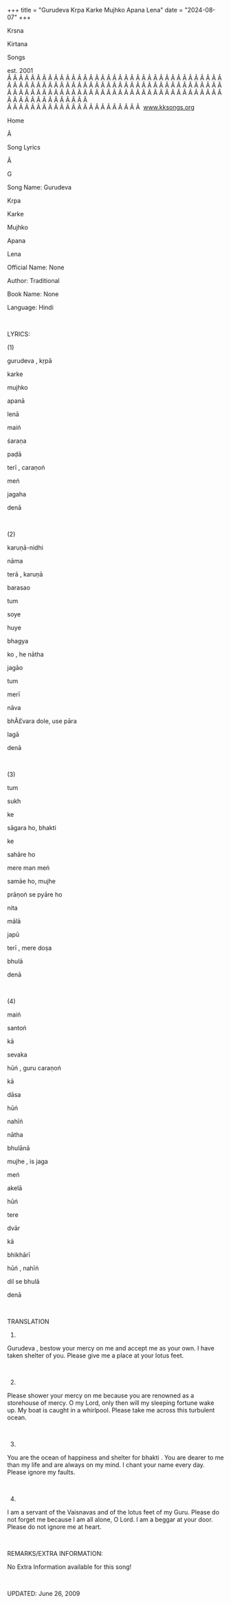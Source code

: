 +++ 
title = "Gurudeva Krpa Karke Mujhko Apana Lena"
date = "2024-08-07"
+++

Krsna
 
Kirtana
 
Songs

est. 2001
Â Â Â Â Â Â Â Â Â Â Â Â Â Â Â Â Â Â Â Â Â Â Â Â Â Â Â Â Â Â Â Â Â Â Â Â Â Â Â Â Â Â Â Â Â Â Â Â Â Â Â Â Â Â Â Â Â Â Â Â Â Â Â Â Â Â Â Â Â Â Â Â Â Â Â Â Â Â Â Â Â Â Â Â Â Â Â Â Â Â Â Â Â Â Â Â Â Â Â Â Â Â Â Â Â Â Â Â Â Â Â Â Â Â Â Â Â Â Â Â Â Â Â Â Â  
Â Â Â Â Â Â Â Â Â Â Â Â Â Â Â Â Â Â Â Â Â Â Â  
www.kksongs.org








Home


Ã 
 
Song Lyrics
 
Ã 
 
G


Song Name: 
Gurudeva
 
Krpa
 
Karke
 
Mujhko


Apana
 
Lena


Official Name: None


Author: Traditional


Book Name: None


Language: 
Hindi


 


LYRICS:


(1)


gurudeva
, 
kṛpā
 
karke
 
mujhko
 
apanā


lenā


maiń
 
śaraṇa
 
paḍā
 
terī
, 
caraṇoń
 
meń
 
jagaha
 
denā


 


(2)


karuṇā-nidhi
 
nāma
 
terā
, 
karuṇā
 
barasao
 
tum


soye
 
huye
 
bhagya


ko
, he 
nātha
 
jagāo
 
tum


merī
 
nāva
 
bhÃ£vara
 dole, use 
pāra
 
lagā
 
denā


 


(3)


tum
 
sukh
 
ke


sāgara
 ho, 
bhakti
 
ke
 
sahāre
 ho 


mere man 
meń
 
samāe
 ho, 
mujhe
 
prāṇoń
 se 
pyāre
 ho


nita
 
mālā
 
japū
 
terī
, mere 
doṣa
 
bhulā
 
denā


 


(4)


maiń
 
santoń
 
kā
 
sevaka
 
hūń
, guru 
caraṇoń


kā
 
dāsa
 
hūń


nahīń
 
nātha
 
bhulānā
 
mujhe
, is 
jaga
 
meń
 
akelā


hūń


tere
 
dvār
 
kā
 
bhikhārī
 
hūń
, 
nahīń
 
dil
 se 
bhulā
 
denā


 


TRANSLATION


1)

Gurudeva
, bestow your mercy on me and accept me as
your own. I have taken shelter of you. Please give me a place at your lotus
feet.


 


2)
Please shower your mercy on me because you are renowned as a storehouse of
mercy. O my Lord, only then will my sleeping fortune wake up. My boat is caught
in a whirlpool. Please take me across this turbulent ocean.


 


3)
You are the ocean of happiness and shelter for 
bhakti
.
You are dearer to me than my life and are always on my mind. I chant your name
every day. Please ignore my faults.


 


4)
I am a servant of the 
Vaisnavas
 and of the lotus feet
of my Guru. Please do not forget me because I am all alone, O Lord. I am a
beggar at your door. Please do not ignore me at heart.


 


REMARKS/EXTRA INFORMATION:


No Extra Information available for this song!


 


UPDATED:
 June 26, 2009